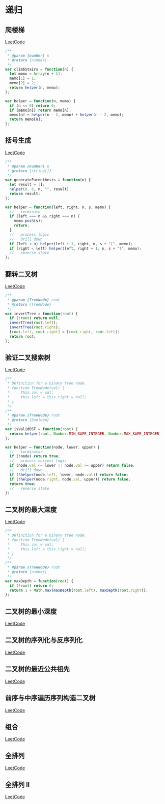 # 递归

## 爬楼梯

[LeetCode](https://leetcode.com/problems/climbing-stairs/)

```js
/**
 * @param {number} n
 * @return {number}
 */
var climbStairs = function(n) {
  let memo = Array(n + 1);
  memo[1] = 1;
  memo[2] = 2;
  return helper(n, memo);
};

var helper = function(n, memo) {
  if (n <= 0) return 0;
  if (memo[n]) return memo[n];
  memo[n] = helper(n - 1, memo) + helper(n - 2, memo);
  return memo[n];
};
```

## 括号生成

[LeetCode](https://leetcode.com/problems/generate-parentheses/)

```js
/**
 * @param {number} n
 * @return {string[]}
 */
var generateParenthesis = function(n) {
  let result = [];
  helper(0, 0, n, "", result);
  return result;
};

var helper = function(left, right, n, s, memo) {
  //   terminate
  if (left === n && right === n) {
    memo.push(s);
    return;
  }
  //   process logic
  //   drill down
  if (left < n) helper(left + 1, right, n, s + "(", memo);
  if (right < left) helper(left, right + 1, n, s + ")", memo);
  //   reverse state
};
```

## 翻转二叉树

[LeetCode](https://leetcode.com/problems/invert-binary-tree/description/)

```js
/**
 * @param {TreeNode} root
 * @return {TreeNode}
 */
var invertTree = function(root) {
  if (!root) return null;
  invertTree(root.left);
  invertTree(root.right);
  [root.left, root.right] = [root.right, root.left];
  return root;
};
```

## 验证二叉搜索树

[LeetCode](https://leetcode.com/problems/validate-binary-search-tree/)

```js
/**
 * Definition for a binary tree node.
 * function TreeNode(val) {
 *     this.val = val;
 *     this.left = this.right = null;
 * }
 */
/**
 * @param {TreeNode} root
 * @return {boolean}
 */
var isValidBST = function(root) {
  return helper(root, Number.MIN_SAFE_INTEGER, Number.MAX_SAFE_INTEGER);
};

var helper = function(node, lower, upper) {
  //   terminator
  if (!node) return true;
  //   process current logic
  if (node.val <= lower || node.val >= upper) return false;
  //   drill down
  if (!helper(node.left, lower, node.val)) return false;
  if (!helper(node.right, node.val, upper)) return false;
  return true;
  //   reverse state
};
```

## 二叉树的最大深度

[LeetCode](https://leetcode.com/problems/maximum-depth-of-binary-tree/)

```js
/**
 * Definition for a binary tree node.
 * function TreeNode(val) {
 *     this.val = val;
 *     this.left = this.right = null;
 * }
 */
/**
 * @param {TreeNode} root
 * @return {number}
 */
var maxDepth = function(root) {
  if (!root) return 0;
  return 1 + Math.max(maxDepth(root.left), maxDepth(root.right));
};
```

## 二叉树的最小深度

[LeetCode](https://leetcode.com/problems/minimum-depth-of-binary-tree/)

## 二叉树的序列化与反序列化

[LeetCode](https://leetcode.com/problems/serialize-and-deserialize-binary-tree/)

## 二叉树的最近公共祖先

[LeetCode](https://leetcode.com/problems/lowest-common-ancestor-of-a-binary-tree/)

## 前序与中序遍历序列构造二叉树

[LeetCode](https://leetcode.com/problems/construct-binary-tree-from-preorder-and-inorder-traversal/)

## 组合

[LeetCode](https://leetcode.com/problems/combinations/)

## 全排列

[LeetCode](https://leetcode.com/problems/permutations/)

## 全排列 II

[LeetCode](https://leetcode.com/problems/permutations-ii/)
